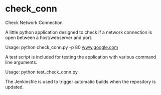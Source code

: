 # check_conn
Check Network Connection

A little python application designed to check if a network connection is open between a host/webserver and port.

Usage:  python check_conn.py -p 80 www.google.com

A test script is included for testing the application with various command line arguments.

Usage:  python test_check_conn.py

The Jenkinsfile is used to trigger automatic builds when the repository is updated.

